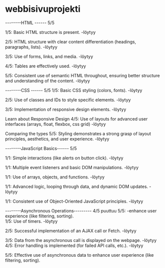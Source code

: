 # webbisivuprojekti

--------HTML ------ 5/5

1/5:
Basic HTML structure is present.
-löytyy

2/5:
HTML structure with clear content differentiation (headings, paragraphs, lists).
-löytyy

3/5:
Use of forms, links, and media.
-löytyy

4/5:
Tables are effectively used. 
-löytyy

5/5:
Consistent use of semantic HTML throughout, ensuring better structure and understanding of the content.
-löytyy

--------CSS ------ 5/5
1/5:
Basic CSS styling (colors, fonts).
-löytyy

2/5:
Use of classes and IDs to style specific elements.
-löytyy

3/5:
Implementation of responsive design elements.
-löytyy

Learn about Responsive Design
4/5:
Use of layouts for advanced user interfaces (arrays, float, flexbox, css grid)
-löytyy

Comparing the types
5/5:
Styling demonstrates a strong grasp of layout principles, aesthetics, and user experience.
-löytyy


--------JavaScript Basics------ 5/5


1/1:
Simple interactions (like alerts on button click).
-löytyy

1/1:
Multiple event listeners and basic DOM manipulations.
-löytyy

1/1:
Use of arrays, objects, and functions.
-löytyy

1/1:
Advanced logic, looping through data, and dynamic DOM updates.
-löytyy

1/1:
Consistent use of Object-Oriented JavaScript principles.
-löytyy


--------Asynchronous Operations--------- 4/5  puuttuu 5/5:  -enhance user experience (like filtering, sorting).  
1/5:
Use of timers.
-löytyy

2/5:
Successful implementation of an AJAX call or Fetch.
-löytyy

3/5:
Data from the asynchronous call is displayed on the webpage.
-löytyy
4/5:
Error handling is implemented (for failed API calls, etc.).
-löytyy

5/5:
Effective use of asynchronous data to enhance user experience (like filtering, sorting).  
